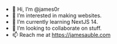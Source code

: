 - 👋 Hi, I’m @james0r
- 👀 I’m interested in making websites.
- 🌱 I’m currently learning NextJS 14.
- 💞️ I’m looking to collaborate on stuff.
- 📫 Reach me at https://jamesauble.com
